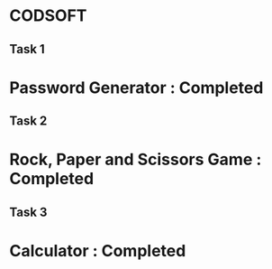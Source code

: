 # CODSOFT

## Task 1 
# Password Generator : Completed

## Task 2
# Rock, Paper and Scissors Game : Completed

## Task 3
# Calculator : Completed
